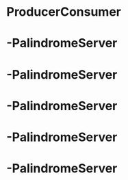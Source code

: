 # ProducerConsumer
# -PalindromeServer
# -PalindromeServer
# -PalindromeServer
# -PalindromeServer
# -PalindromeServer
